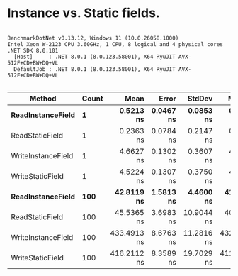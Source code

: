 # Instance vs. Static fields.



```

BenchmarkDotNet v0.13.12, Windows 11 (10.0.26058.1000)
Intel Xeon W-2123 CPU 3.60GHz, 1 CPU, 8 logical and 4 physical cores
.NET SDK 8.0.101
  [Host]     : .NET 8.0.1 (8.0.123.58001), X64 RyuJIT AVX-512F+CD+BW+DQ+VL
  DefaultJob : .NET 8.0.1 (8.0.123.58001), X64 RyuJIT AVX-512F+CD+BW+DQ+VL


```
| Method             | Count | Mean        | Error     | StdDev     | Median      | Allocated |
|------------------- |------ |------------:|----------:|-----------:|------------:|----------:|
| **ReadInstanceField**  | **1**     |   **0.5213 ns** | **0.0467 ns** |  **0.0853 ns** |   **0.4973 ns** |         **-** |
| ReadStaticField    | 1     |   0.2363 ns | 0.0784 ns |  0.2147 ns |   0.1667 ns |         - |
| WriteInstanceField | 1     |   4.6627 ns | 0.1302 ns |  0.3607 ns |   4.5875 ns |         - |
| WriteStaticField   | 1     |   4.5224 ns | 0.1307 ns |  0.3750 ns |   4.4044 ns |         - |
| **ReadInstanceField**  | **100**   |  **42.8119 ns** | **1.5813 ns** |  **4.4600 ns** |  **41.2665 ns** |         **-** |
| ReadStaticField    | 100   |  45.5365 ns | 3.6983 ns | 10.9044 ns |  40.3625 ns |         - |
| WriteInstanceField | 100   | 433.4913 ns | 8.6763 ns | 11.2816 ns | 432.0242 ns |         - |
| WriteStaticField   | 100   | 416.2112 ns | 8.3589 ns | 19.7029 ns | 411.0767 ns |         - |
